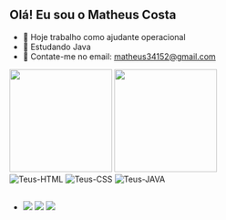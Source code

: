 ## Olá! Eu sou o Matheus Costa

- 🔭 Hoje trabalho como ajudante operacional
- 🌱 Estudando Java
- 👯 Contate-me no email: matheus34152@gmail.com

<img height="180em" src="https://github-readme-stats.vercel.app/api?username=Teusxd&show_icons=true&theme=dark&include_all_commits=true$count_private=true"/>
<img height="180em" src="https://github-readme-stats.vercel.app/api/top-langs/?username=Teusxd&layout=compact&langs_count=16&theme=dark"/>

<div style="display: inline_block">
  <img align="center" alt="Teus-HTML" src="https://img.shields.io/badge/HTML5-E34F26?style=for-the-badge&logo=html5&logoColor=white">
  <img align="center" alt="Teus-CSS" src="https://img.shields.io/badge/CSS-239120?&style=for-the-badge&logo=css3&logoColor=white">
  <img align="center" alt="Teus-JAVA" src="https://img.shields.io/badge/Java-ED8B00?style=for-the-badge&logo=openjdk&logoColor=white">  
</div>

##

- <div>
  <a href="https://instagram.com/rafaballerini" target="_blank"><img src="https://img.shields.io/badge/-Instagram-%23E4405F?style=for-the-badge&logo=instagram&logoColor=white" target="_blank"></a> 
  <a href = "mailto:contatorafaballerini@gmail.com"><img src="https://img.shields.io/badge/-Gmail-%23333?style=for-the-badge&logo=gmail&logoColor=white" target="_blank"></a>
  <a href="https://www.linkedin.com/in/rafaella-ballerini-45875016a" target="_blank"><img src="https://img.shields.io/badge/-LinkedIn-%230077B5?style=for-the-badge&logo=linkedin&logoColor=white" target="_blank"></a>   
</div

